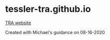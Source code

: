 # tessler-tra.github.io

[TRA website](tessler-tra.github.io)

Created with Michael's guidance on 08-16-2020
